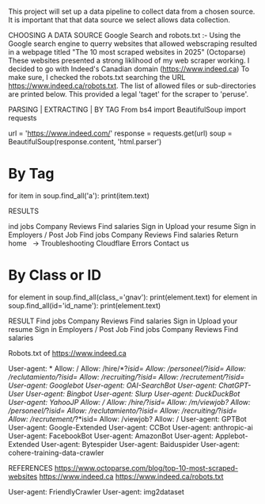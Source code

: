 This project will set up a data pipeline to collect data from a chosen source.
It is important that that data source we select allows data collection.  

CHOOSING A DATA SOURCE
Google Search and robots.txt :-
Using the Google search engine to querry websites that allowed webscraping resulted in a webpage titled "The 10 most scraped websites in 2025" (Octoparse)
These websites presented a strong liklihood of my web scraper working.  I decided to go with Indeed's Canadian domain (https://www.indeed.ca)
To make sure, I checked the robots.txt searching the URL https://www.indeed.ca/robots.txt.
The list of allowed files or sub-directories are printed below.  This provided a legal 'taget' for the scraper to 'peruse'.


PARSING | EXTRACTING | BY TAG
From bs4 import BeautifulSoup
import requests

url = 'https://www.indeed.com/'
response = requests.get(url)
soup = BeautifulSoup(response.content, 'html.parser')

# By Tag
for item in soup.find_all('a'):
    print(item.text)

RESULTS

ind jobs
Company Reviews
Find salaries
Sign in
Upload your resume
Sign in
Employers / Post Job
Find jobs
Company Reviews
Find salaries
Return home   →
Troubleshooting Cloudflare Errors
Contact us


# By Class or ID
for element in soup.find_all(class_='gnav'):
   print(element.text)
for element in soup.find_all(id='id_name'):
   print(element.text)

RESULT
Find jobs   Company Reviews   Find salaries    Sign in       Upload your resume   Sign in   Employers / Post Job   Find jobs   Company Reviews   Find salaries



Robots.txt of https://www.indeed.ca

User-agent: *
Allow: /
Allow: /hire/*?*isid=
Allow: /personeel/*?*isid=
Allow: /reclutamiento/*?*isid=
Allow: /recruiting/*?*isid=
Allow: /recrutement/*?*isid=
User-agent: Googlebot
User-agent: OAI-SearchBot
User-agent: ChatGPT-User
User-agent: Bingbot
User-agent: Slurp
User-agent: DuckDuckBot
User-agent: YahooJP
Allow: /
Allow: /hire/*?*isid=
Allow: /m/viewjob?
Allow: /personeel/*?*isid=
Allow: /reclutamiento/*?*isid=
Allow: /recruiting/*?*isid=
Allow: /recrutement/*?*isid=
Allow: /viewjob?
Allow: /
User-agent: GPTBot
User-agent: Google-Extended
User-agent: CCBot
User-agent: anthropic-ai
User-agent: FacebookBot
User-agent: AmazonBot
User-agent: Applebot-Extended
User-agent: Bytespider
User-agent: Baiduspider
User-agent: cohere-training-data-crawler



REFERENCES
https://www.octoparse.com/blog/top-10-most-scraped-websites
https://www.indeed.ca
https://www.indeed.ca/robots.txt


User-agent: FriendlyCrawler
User-agent: img2dataset
